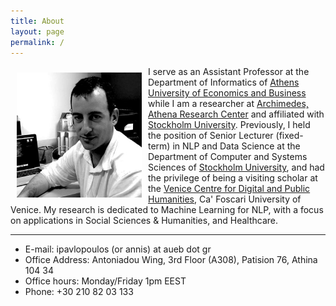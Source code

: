 ```yaml
---
title: About
layout: page
permalink: /
---
```


<img src="docs/assets/logo.jpeg" align="left" width="200px" style="padding:10px;"/>

I serve as an Assistant Professor at the Department of Informatics of [Athens University of Economics and Business](https://aueb.gr/en) while I am a researcher at [Archimedes, Athena Research Center](https://www.athenarc.gr/en/archimedes) and affiliated with [Stockholm University](https://dsv.su.se/en/). 
Previously, I held the position of Senior Lecturer (fixed-term) in NLP and Data Science at the Department of Computer and Systems Sciences of [Stockholm University](https://dsv.su.se/en/), and had the privilege of being a visiting scholar at the [Venice Centre for Digital and Public Humanities](https://vedph.github.io/), Ca' Foscari University of Venice.
My research is dedicated to Machine Learning for NLP, with a focus on applications in Social Sciences & Humanities, and Healthcare.

--- 

* E-mail: ipavlopoulos (or annis) at aueb dot gr
* Office Address: Antoniadou Wing, 3rd Floor (A308), Patision 76, Athina 104 34
* Office hours: Monday/Friday 1pm EEST
* Phone: +30 210 82 03 133
